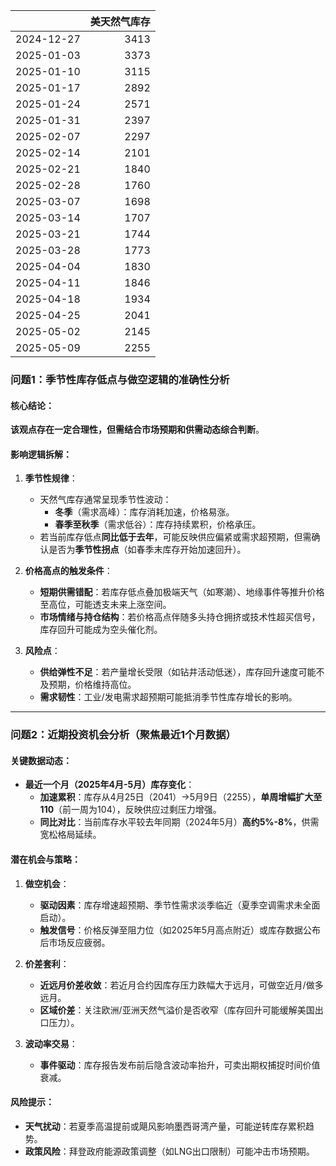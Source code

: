 |            |   美天然气库存 |
|:-----------|---------------:|
| 2024-12-27 |           3413 |
| 2025-01-03 |           3373 |
| 2025-01-10 |           3115 |
| 2025-01-17 |           2892 |
| 2025-01-24 |           2571 |
| 2025-01-31 |           2397 |
| 2025-02-07 |           2297 |
| 2025-02-14 |           2101 |
| 2025-02-21 |           1840 |
| 2025-02-28 |           1760 |
| 2025-03-07 |           1698 |
| 2025-03-14 |           1707 |
| 2025-03-21 |           1744 |
| 2025-03-28 |           1773 |
| 2025-04-04 |           1830 |
| 2025-04-11 |           1846 |
| 2025-04-18 |           1934 |
| 2025-04-25 |           2041 |
| 2025-05-02 |           2145 |
| 2025-05-09 |           2255 |



### 问题1：季节性库存低点与做空逻辑的准确性分析

#### 核心结论：
**该观点存在一定合理性，但需结合市场预期和供需动态综合判断**。

#### 影响逻辑拆解：
1. **季节性规律**：
   - 天然气库存通常呈现季节性波动：  
     - **冬季**（需求高峰）：库存消耗加速，价格易涨。  
     - **春季至秋季**（需求低谷）：库存持续累积，价格承压。  
   - 若当前库存低点**同比低于去年**，可能反映供应偏紧或需求超预期，但需确认是否为**季节性拐点**（如春季末库存开始加速回升）。

2. **价格高点的触发条件**：
   - **短期供需错配**：若库存低点叠加极端天气（如寒潮）、地缘事件等推升价格至高位，可能透支未来上涨空间。  
   - **市场情绪与持仓结构**：若价格高点伴随多头持仓拥挤或技术性超买信号，库存回升可能成为空头催化剂。

3. **风险点**：
   - **供给弹性不足**：若产量增长受限（如钻井活动低迷），库存回升速度可能不及预期，价格维持高位。  
   - **需求韧性**：工业/发电需求超预期可能抵消季节性库存增长的影响。

---

### 问题2：近期投资机会分析（聚焦最近1个月数据）

#### 关键数据动态：
- **最近一个月（2025年4月-5月）库存变化**：  
  - **加速累积**：库存从4月25日（2041）→5月9日（2255），**单周增幅扩大至110**（前一周为104），反映供应过剩压力增强。  
  - **同比对比**：当前库存水平较去年同期（2024年5月）**高约5%-8%**，供需宽松格局延续。

#### 潜在机会与策略：
1. **做空机会**：  
   - **驱动因素**：库存增速超预期、季节性需求淡季临近（夏季空调需求未全面启动）。  
   - **触发信号**：价格反弹至阻力位（如2025年5月高点附近）或库存数据公布后市场反应疲弱。  

2. **价差套利**：  
   - **近远月价差收敛**：若近月合约因库存压力跌幅大于远月，可做空近月/做多远月。  
   - **区域价差**：关注欧洲/亚洲天然气溢价是否收窄（库存回升可能缓解美国出口压力）。

3. **波动率交易**：  
   - **事件驱动**：库存报告发布前后隐含波动率抬升，可卖出期权捕捉时间价值衰减。

#### 风险提示：
- **天气扰动**：若夏季高温提前或飓风影响墨西哥湾产量，可能逆转库存累积趋势。  
- **政策风险**：拜登政府能源政策调整（如LNG出口限制）可能冲击市场预期。